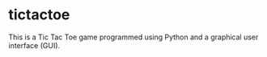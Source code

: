 # tictactoe
This is a Tic Tac Toe game programmed using Python and a graphical user interface (GUI).
